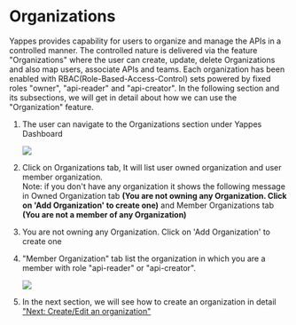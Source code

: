 Organizations
=============

Yappes provides capability for users to organize and manage the APIs in
a controlled manner. The controlled nature is delivered via the feature
"Organizations" where the user can create, update, delete Organizations
and also map users, associate APIs and teams. Each organization has been
enabled with RBAC(Role-Based-Access-Control) sets powered by fixed roles
"owner", "api-reader" and "api-creator". In the following section and
its subsections, we will get in detail about how we can use the
"Organization" feature.

1.  The user can navigate to the Organizations section under Yappes
    Dashboard

    ![](../images/dashboard/organization_view_01.png)

2.  Click on Organizations tab, It will list user owned organization and
    user member organization.    
    Note: if you don't have any organization it shows the following
    message in Owned Organization tab **(You are not owning any
    Organization. Click on 'Add Organization' to create one)** and
    Member Organizations tab **(You are not a member of any
    Organization)**    
3.  You are not owning any Organization. Click on 'Add Organization' to
    create one
4.  "Member Organization" tab list the organization in which you are a
    member with role "api-reader" or "api-creator".

    ![](../images/dashboard/organization/organization_view_02.png)

5.  In the next section, we will see how to create an organization in
    detail ["Next: Create/Edit an
    organization"](create_edit_organizations)